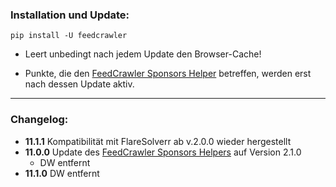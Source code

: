 ### Installation und Update:

`pip install -U feedcrawler`

- Leert unbedingt nach jedem Update den Browser-Cache!

- Punkte, die den [FeedCrawler Sponsors Helper](https://github.com/rix1337/RSScrawler/wiki/5.-FeedCrawler-Sponsors-Helper) betreffen, werden erst nach dessen Update aktiv.

---

### Changelog:
- **11.1.1** Kompatibilität mit FlareSolverr ab v.2.0.0 wieder hergestellt
- **11.0.0** Update
  des [FeedCrawler Sponsors Helpers](https://github.com/rix1337/RSScrawler/wiki/5.-FeedCrawler-Sponsors-Helper) auf
  Version 2.1.0
  - DW entfernt
- **11.1.0** DW entfernt
